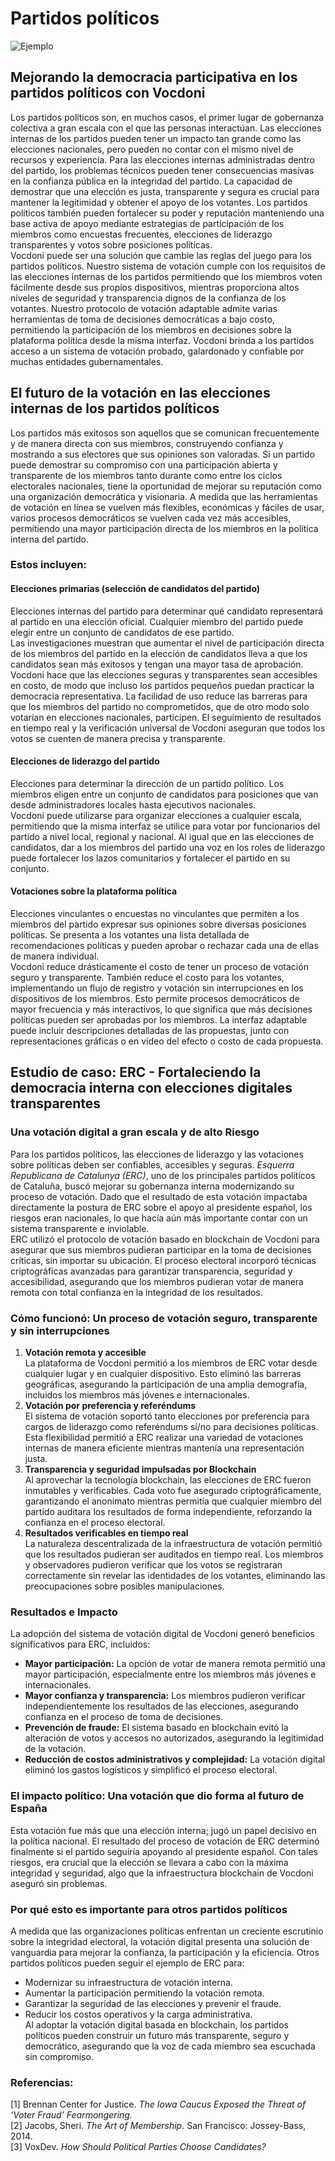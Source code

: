 # **Partidos políticos**

![Ejemplo](/assets/voting.webp)

## **Mejorando la democracia participativa en los partidos políticos con Vocdoni**

Los partidos políticos son, en muchos casos, el primer lugar de gobernanza colectiva a gran escala con el que las personas interactúan. Las elecciones internas de los partidos pueden tener un impacto tan grande como las elecciones nacionales, pero pueden no contar con el mismo nivel de recursos y experiencia. Para las elecciones internas administradas dentro del partido, los problemas técnicos pueden tener consecuencias masivas en la confianza pública en la integridad del partido. La capacidad de demostrar que una elección es justa, transparente y segura es crucial para mantener la legitimidad y obtener el apoyo de los votantes. Los partidos políticos también pueden fortalecer su poder y reputación manteniendo una base activa de apoyo mediante estrategias de participación de los miembros como encuestas frecuentes, elecciones de liderazgo transparentes y votos sobre posiciones políticas.  
Vocdoni puede ser una solución que cambie las reglas del juego para los partidos políticos. Nuestro sistema de votación cumple con los requisitos de las elecciones internas de los partidos permitiendo que los miembros voten fácilmente desde sus propios dispositivos, mientras proporciona altos niveles de seguridad y transparencia dignos de la confianza de los votantes. Nuestro protocolo de votación adaptable admite varias herramientas de toma de decisiones democráticas a bajo costo, permitiendo la participación de los miembros en decisiones sobre la plataforma política desde la misma interfaz. Vocdoni brinda a los partidos acceso a un sistema de votación probado, galardonado y confiable por muchas entidades gubernamentales.

## **El futuro de la votación en las elecciones internas de los partidos políticos**

Los partidos más exitosos son aquellos que se comunican frecuentemente y de manera directa con sus miembros, construyendo confianza y mostrando a sus electores que sus opiniones son valoradas. Si un partido puede demostrar su compromiso con una participación abierta y transparente de los miembros tanto durante como entre los ciclos electorales nacionales, tiene la oportunidad de mejorar su reputación como una organización democrática y visionaria. A medida que las herramientas de votación en línea se vuelven más flexibles, económicas y fáciles de usar, varios procesos democráticos se vuelven cada vez más accesibles, permitiendo una mayor participación directa de los miembros en la política interna del partido.

### **Estos incluyen:**

#### **Elecciones primarias (selección de candidatos del partido)**

Elecciones internas del partido para determinar qué candidato representará al partido en una elección oficial. Cualquier miembro del partido puede elegir entre un conjunto de candidatos de ese partido.  
Las investigaciones muestran que aumentar el nivel de participación directa de los miembros del partido en la elección de candidatos lleva a que los candidatos sean más exitosos y tengan una mayor tasa de aprobación. Vocdoni hace que las elecciones seguras y transparentes sean accesibles en costo, de modo que incluso los partidos pequeños puedan practicar la democracia representativa. La facilidad de uso reduce las barreras para que los miembros del partido no comprometidos, que de otro modo solo votarían en elecciones nacionales, participen. El seguimiento de resultados en tiempo real y la verificación universal de Vocdoni aseguran que todos los votos se cuenten de manera precisa y transparente.

#### **Elecciones de liderazgo del partido**

Elecciones para determinar la dirección de un partido político. Los miembros eligen entre un conjunto de candidatos para posiciones que van desde administradores locales hasta ejecutivos nacionales.  
Vocdoni puede utilizarse para organizar elecciones a cualquier escala, permitiendo que la misma interfaz se utilice para votar por funcionarios del partido a nivel local, regional y nacional. Al igual que en las elecciones de candidatos, dar a los miembros del partido una voz en los roles de liderazgo puede fortalecer los lazos comunitarios y fortalecer el partido en su conjunto.

#### **Votaciones sobre la plataforma política**

Elecciones vinculantes o encuestas no vinculantes que permiten a los miembros del partido expresar sus opiniones sobre diversas posiciones políticas. Se presenta a los votantes una lista detallada de recomendaciones políticas y pueden aprobar o rechazar cada una de ellas de manera individual.  
Vocdoni reduce drásticamente el costo de tener un proceso de votación seguro y transparente. También reduce el costo para los votantes, implementando un flujo de registro y votación sin interrupciones en los dispositivos de los miembros. Esto permite procesos democráticos de mayor frecuencia y más interactivos, lo que significa que más decisiones políticas pueden ser aprobadas por los miembros. La interfaz adaptable puede incluir descripciones detalladas de las propuestas, junto con representaciones gráficas o en video del efecto o costo de cada propuesta.

## **Estudio de caso: ERC - Fortaleciendo la democracia interna con elecciones digitales transparentes**

### **Una votación digital a gran escala y de alto Riesgo**

Para los partidos políticos, las elecciones de liderazgo y las votaciones sobre políticas deben ser confiables, accesibles y seguras. _Esquerra Republicana de Catalunya (ERC)_, uno de los principales partidos políticos de Cataluña, buscó mejorar su gobernanza interna modernizando su proceso de votación. Dado que el resultado de esta votación impactaba directamente la postura de ERC sobre el apoyo al presidente español, los riesgos eran nacionales, lo que hacía aún más importante contar con un sistema transparente e inviolable.  
ERC utilizó el protocolo de votación basado en blockchain de Vocdoni para asegurar que sus miembros pudieran participar en la toma de decisiones críticas, sin importar su ubicación. El proceso electoral incorporó técnicas criptográficas avanzadas para garantizar transparencia, seguridad y accesibilidad, asegurando que los miembros pudieran votar de manera remota con total confianza en la integridad de los resultados.

### **Cómo funcionó: Un proceso de votación seguro, transparente y sin interrupciones**

1. **Votación remota y accesible**  
   La plataforma de Vocdoni permitió a los miembros de ERC votar desde cualquier lugar y en cualquier dispositivo. Esto eliminó las barreras geográficas, asegurando la participación de una amplia demografía, incluidos los miembros más jóvenes e internacionales.
2. **Votación por preferencia y referéndums**  
   El sistema de votación soportó tanto elecciones por preferencia para cargos de liderazgo como referéndums sí/no para decisiones políticas. Esta flexibilidad permitió a ERC realizar una variedad de votaciones internas de manera eficiente mientras mantenía una representación justa.
3. **Transparencia y seguridad impulsadas por Blockchain**  
   Al aprovechar la tecnología blockchain, las elecciones de ERC fueron inmutables y verificables. Cada voto fue asegurado criptográficamente, garantizando el anonimato mientras permitía que cualquier miembro del partido auditara los resultados de forma independiente, reforzando la confianza en el proceso electoral.
4. **Resultados verificables en tiempo real**  
   La naturaleza descentralizada de la infraestructura de votación permitió que los resultados pudieran ser auditados en tiempo real. Los miembros y observadores pudieron verificar que los votos se registraran correctamente sin revelar las identidades de los votantes, eliminando las preocupaciones sobre posibles manipulaciones.

### **Resultados e Impacto**

La adopción del sistema de votación digital de Vocdoni generó beneficios significativos para ERC, incluidos:

- **Mayor participación:** La opción de votar de manera remota permitió una mayor participación, especialmente entre los miembros más jóvenes e internacionales.
- **Mayor confianza y transparencia:** Los miembros pudieron verificar independientemente los resultados de las elecciones, asegurando confianza en el proceso de toma de decisiones.
- **Prevención de fraude:** El sistema basado en blockchain evitó la alteración de votos y accesos no autorizados, asegurando la legitimidad de la votación.
- **Reducción de costos administrativos y complejidad:** La votación digital eliminó los gastos logísticos y simplificó el proceso electoral.

### **El impacto político: Una votación que dio forma al futuro de España**

Esta votación fue más que una elección interna; jugó un papel decisivo en la política nacional. El resultado del proceso de votación de ERC determinó finalmente si el partido seguiría apoyando al presidente español. Con tales riesgos, era crucial que la elección se llevara a cabo con la máxima integridad y seguridad, algo que la infraestructura blockchain de Vocdoni aseguró sin problemas.

### **Por qué esto es importante para otros partidos políticos**

A medida que las organizaciones políticas enfrentan un creciente escrutinio sobre la integridad electoral, la votación digital presenta una solución de vanguardia para mejorar la confianza, la participación y la eficiencia. Otros partidos políticos pueden seguir el ejemplo de ERC para:

- Modernizar su infraestructura de votación interna.
- Aumentar la participación permitiendo la votación remota.
- Garantizar la seguridad de las elecciones y prevenir el fraude.
- Reducir los costos operativos y la carga administrativa.  
  Al adoptar la votación digital basada en blockchain, los partidos políticos pueden construir un futuro más transparente, seguro y democrático, asegurando que la voz de cada miembro sea escuchada sin compromiso.

### Referencias:

[1] Brennan Center for Justice. _The Iowa Caucus Exposed the Threat of ‘Voter Fraud’ Fearmongering._  
[2] Jacobs, Sheri. _The Art of Membership_. San Francisco: Jossey-Bass, 2014.  
[3] VoxDev. _How Should Political Parties Choose Candidates?_
